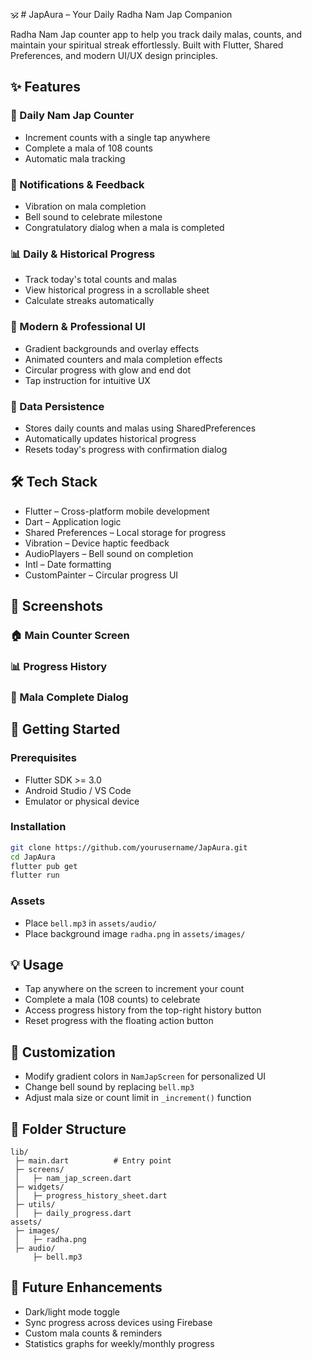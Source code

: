 🕉️ # JapAura – Your Daily Radha Nam Jap Companion

Radha Nam Jap counter app to help you track daily malas, counts, and maintain your spiritual streak effortlessly. Built with Flutter, Shared Preferences, and modern UI/UX design principles.

## ✨ Features

### 📿 Daily Nam Jap Counter
- Increment counts with a single tap anywhere
- Complete a mala of 108 counts
- Automatic mala tracking

### 🔔 Notifications & Feedback
- Vibration on mala completion
- Bell sound to celebrate milestone
- Congratulatory dialog when a mala is completed

### 📊 Daily & Historical Progress
- Track today's total counts and malas
- View historical progress in a scrollable sheet
- Calculate streaks automatically

### 🎨 Modern & Professional UI
- Gradient backgrounds and overlay effects
- Animated counters and mala completion effects
- Circular progress with glow and end dot
- Tap instruction for intuitive UX

### 🔄 Data Persistence
- Stores daily counts and malas using SharedPreferences
- Automatically updates historical progress
- Resets today's progress with confirmation dialog

## 🛠 Tech Stack
- Flutter – Cross-platform mobile development
- Dart – Application logic
- Shared Preferences – Local storage for progress
- Vibration – Device haptic feedback
- AudioPlayers – Bell sound on completion
- Intl – Date formatting
- CustomPainter – Circular progress UI

## 📸 Screenshots

### 🏠 Main Counter Screen

### 📊 Progress History

### 🔔 Mala Complete Dialog

## 🚀 Getting Started

### Prerequisites
- Flutter SDK >= 3.0
- Android Studio / VS Code
- Emulator or physical device

### Installation
```bash
git clone https://github.com/yourusername/JapAura.git
cd JapAura
flutter pub get
flutter run
```

### Assets
- Place `bell.mp3` in `assets/audio/`
- Place background image `radha.png` in `assets/images/`

## 💡 Usage
- Tap anywhere on the screen to increment your count
- Complete a mala (108 counts) to celebrate
- Access progress history from the top-right history button
- Reset progress with the floating action button

## 🎨 Customization
- Modify gradient colors in `NamJapScreen` for personalized UI
- Change bell sound by replacing `bell.mp3`
- Adjust mala size or count limit in `_increment()` function

## 📂 Folder Structure
```
lib/
 ├─ main.dart          # Entry point
 ├─ screens/
 │   ├─ nam_jap_screen.dart
 ├─ widgets/
 │   ├─ progress_history_sheet.dart
 ├─ utils/
 │   ├─ daily_progress.dart
assets/
 ├─ images/
 │   ├─ radha.png
 ├─ audio/
     ├─ bell.mp3
```

## 🔗 Future Enhancements
- Dark/light mode toggle
- Sync progress across devices using Firebase
- Custom mala counts & reminders
- Statistics graphs for weekly/monthly progress

